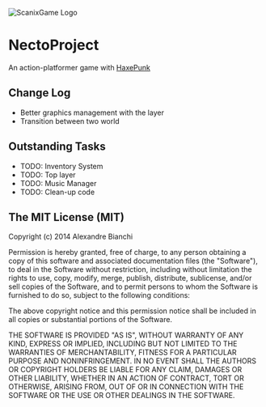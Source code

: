 ![ScanixGame Logo](https://dl.dropbox.com/s/aey1jjcf8zlw0yd/scanixgames.png)

NectoProject
============

An action-platformer game with [HaxePunk](http://haxepunk.com/)

Change Log
----------

* Better graphics management with the layer
* Transition between two world

Outstanding Tasks
-----------------

* TODO: Inventory System
* TODO: Top layer
* TODO: Music Manager
* TODO: Clean-up code

The MIT License (MIT)
--------------------

Copyright (c) 2014 Alexandre Bianchi

Permission is hereby granted, free of charge, to any person obtaining a copy
of this software and associated documentation files (the "Software"), to deal
in the Software without restriction, including without limitation the rights
to use, copy, modify, merge, publish, distribute, sublicense, and/or sell
copies of the Software, and to permit persons to whom the Software is
furnished to do so, subject to the following conditions:

The above copyright notice and this permission notice shall be included in
all copies or substantial portions of the Software.

THE SOFTWARE IS PROVIDED "AS IS", WITHOUT WARRANTY OF ANY KIND, EXPRESS OR
IMPLIED, INCLUDING BUT NOT LIMITED TO THE WARRANTIES OF MERCHANTABILITY,
FITNESS FOR A PARTICULAR PURPOSE AND NONINFRINGEMENT. IN NO EVENT SHALL THE
AUTHORS OR COPYRIGHT HOLDERS BE LIABLE FOR ANY CLAIM, DAMAGES OR OTHER
LIABILITY, WHETHER IN AN ACTION OF CONTRACT, TORT OR OTHERWISE, ARISING FROM,
OUT OF OR IN CONNECTION WITH THE SOFTWARE OR THE USE OR OTHER DEALINGS IN
THE SOFTWARE.
